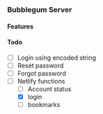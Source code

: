 ### Bubblegum Server

#### Features

#### Todo

- [ ] Login using encoded string
- [ ] Reset password
- [ ] Forgot password
- [ ] Netlify functions
  - [ ] Account status
  - [x] login
  - [ ] bookmarks
